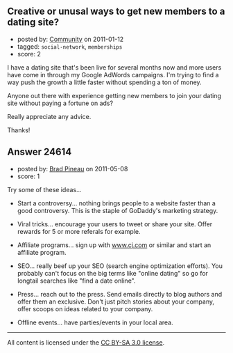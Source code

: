 ## Creative or unusal ways to get new members to a dating site?

- posted by: [Community](https://stackexchange.com/users/-1/-1-community) on 2011-01-12
- tagged: `social-network`, `memberships`
- score: 2

I have a dating site that's been live for several months now and more users have come in through my Google AdWords campaigns. I'm trying to find a way push the growth a little faster without spending a ton of money. 

Anyone out there with experience getting new members to join your dating site without paying a fortune on ads? 

Really appreciate any advice. 

Thanks!


## Answer 24614

- posted by: [Brad Pineau](https://stackexchange.com/users/-1/10321-brad-pineau) on 2011-05-08
- score: 1

Try some of these ideas...

 - Start a controversy... nothing brings people to a website faster than a good controversy. This is the staple of GoDaddy's marketing strategy.

 - Viral tricks... encourage your users to tweet or share your site. Offer rewards for 5 or more referals for example.

 - Affiliate programs... sign up with www.cj.com or similar and start an affiliate program.

 - SEO... really beef up your SEO (search engine optimization efforts). You probably can't focus on the big terms like "online dating" so go for longtail searches like "find a date online".

 - Press... reach out to the press. Send emails directly to blog authors and offer them an exclusive. Don't just pitch stories about your company, offer scoops on ideas related to your company.

 - Offline events... have parties/events in your local area.



---

All content is licensed under the [CC BY-SA 3.0 license](https://creativecommons.org/licenses/by-sa/3.0/).
